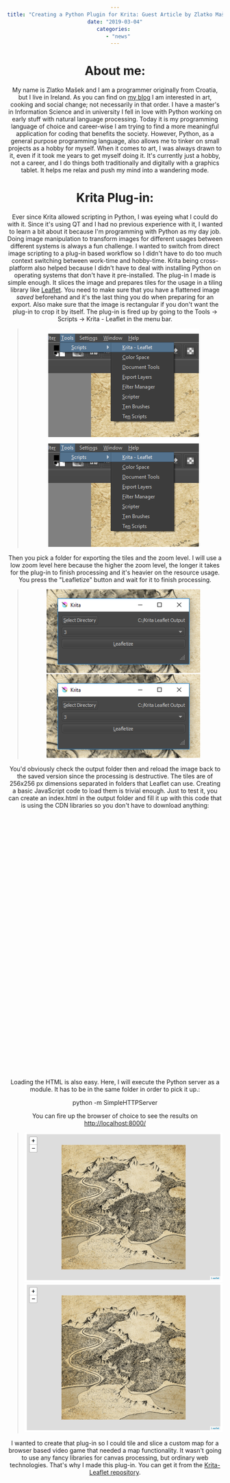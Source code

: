 ```yaml
---
title: "Creating a Python Plugin for Krita: Guest Article by Zlatko Mašek"
date: "2019-03-04"
categories: 
  - "news"
---
```


# About me:

My name is Zlatko Mašek and I am a programmer originally from Croatia, but I live in Ireland. As you can find on [my blog](https://www.offsetlab.net/) I am interested in art, cooking and social change; not necessarily in that order. I have a master's in Information Science and in university I fell in love with Python working on early stuff with natural language processing. Today it is my programming language of choice and career-wise I am trying to find a more meaningful application for coding that benefits the society. However, Python, as a general purpose programming language, also allows me to tinker on small projects as a hobby for myself. When it comes to art, I was always drawn to it, even if it took me years to get myself doing it. It's currently just a hobby, not a career, and I do things both traditionally and digitally with a graphics tablet. It helps me relax and push my mind into a wandering mode.

# Krita Plug-in:

Ever since Krita allowed scripting in Python, I was eyeing what I could do with it. Since it's using QT and I had no previous experience with it, I wanted to learn a bit about it because I'm programming with Python as my day job. Doing image manipulation to transform images for different usages between different systems is always a fun challenge. I wanted to switch from direct image scripting to a plug-in based workflow so I didn't have to do too much context switching between work-time and hobby-time. Krita being cross-platform also helped because I didn't have to deal with installing Python on operating systems that don't have it pre-installed. The plug-in I made is simple enough. It slices the image and prepares tiles for the usage in a tiling library like [Leaflet](https://leafletjs.com/). You need to make sure that you have a flattened image _saved_ beforehand and it's the last thing you do when preparing for an export. Also make sure that the image is rectangular if you don't want the plug-in to crop it by itself. The plug-in is fired up by going to the Tools -> Scripts -> Krita - Leaflet in the menu bar.

> [![](images/plugin-selection.png)](https://krita.org/wp-content/uploads/2019/03/plugin-selection.png)![plugin-selection.png](images/plugin-selection.png)

Then you pick a folder for exporting the tiles and the zoom level. I will use a low zoom level here because the higher the zoom level, the longer it takes for the plug-in to finish processing and it's heavier on the resource usage. You press the "Leafletize" button and wait for it to finish processing.

> ![plugin.png](images/plugin.png)[![](images/plugin.png)](https://krita.org/wp-content/uploads/2019/03/plugin.png)

You'd obviously check the output folder then and reload the image back to the saved version since the processing is destructive. The tiles are of 256x256 px dimensions separated in folders that Leaflet can use. Creating a basic JavaScript code to load them is trivial enough. Just to test it, you can create an index.html in the output folder and fill it up with this code that is using the CDN libraries so you don't have to download anything:

<!doctype html>
<html lang="en">
  <head>
    <meta name="viewport" content="width=device-width, minimum-scale=1.0, initial-scale=1.0, user-scalable=yes">
    <title>Krita - Leaflet example</title>
    <link rel="stylesheet" href="https://unpkg.com/leaflet@1.4.0/dist/leaflet.css" integrity="sha512-puBpdR0798OZvTTbP4A8Ix/l+A4dHDD0DGqYW6RQ+9jxkRFclaxxQb/SJAWZfWAkuyeQUytO7+7N4QKrDh+drA==" crossorigin=""/>
    <script src="https://unpkg.com/leaflet@1.4.0/dist/leaflet.js" integrity="sha512-QVftwZFqvtRNi0ZyCtsznlKSWOStnDORoefr1enyq5mVL4tmKB3S/EnC3rRJcxCPavG10IcrVGSmPh6Qw5lwrg==" crossorigin=""></script>
    <style type="text/css">
        body {
            text-align: center;
        }
        #map {
            margin: auto;
            width: 800px;
            height: 600px;
        }
    </style>
  </head>
  <body>
      <div id="map"></div>
      <script type="text/javascript">
          var map = L.map('map').setView(\[0.0, -0.0\], 0);
          L.tileLayer('./{z}/{x}/{y}.png', {
              maxZoom: 4,
              noWrap: true
          }).addTo(map);
      </script>
  </body>
</html>

Loading the HTML is also easy. Here, I will execute the Python server as a module. It has to be in the same folder in order to pick it up.:

python -m SimpleHTTPServer

You can fire up the browser of choice to see the results on [http://localhost:8000/](http://localhost:8000/)

> [![](images/leaflet.png)](https://krita.org/wp-content/uploads/2019/03/leaflet.png)![leaflet.png](images/leaflet.png)

I wanted to create that plug-in so I could tile and slice a custom map for a browser based video game that needed a map functionality. It wasn't going to use any fancy libraries for canvas processing, but ordinary web technologies. That's why I made this plug-in. You can get it from the [Krita-Leaflet repository](https://bitbucket.org/zmasek/krita-leaflet/).
